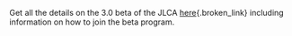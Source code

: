 Get all the details on the 3.0 beta of the JLCA [here](http://msdn.microsoft.com/vstudio/downloads/tools/jlca/30beta/default.aspx){.broken_link}&nbsp;including information on how to join the beta program.